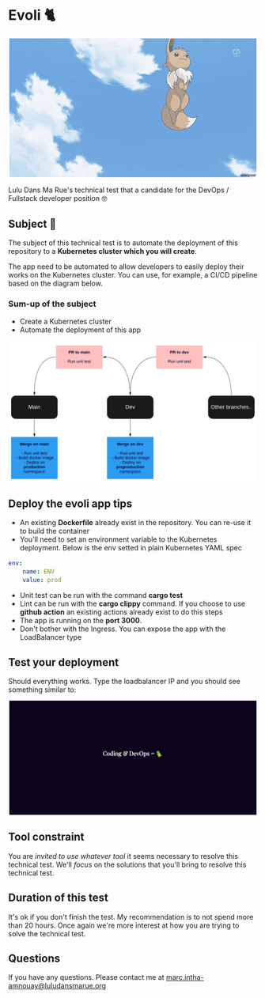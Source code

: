 # Evoli 🐈

<p align="center">
  <img src="evoli.gif" alt="workflow" width="500"/>
</p>

Lulu Dans Ma Rue's technical test that a candidate for the DevOps / Fullstack developer position 🤓

## Subject 📝

The subject of this technical test is to automate the deployment of this repository to a **Kubernetes cluster which you will create**.

The app need to be automated to allow developers to easily deploy their works on the Kubernetes cluster. You can use, for example, a CI/CD pipeline based on the diagram below.

### Sum-up of the subject

- Create a Kubernetes cluster
- Automate the deployment of this app

<p align="center">
  <img src="workflow.jpg" alt="workflow" width="500"/>
</p>

## Deploy the evoli app tips

- An existing **Dockerfile** already exist in the repository. You can re-use it to build the container
- You'll need to set an environment variable to the Kubernetes deployment. Below is the env setted in plain Kubernetes YAML spec

```yaml
env:
    name: ENV
    value: prod
```

- Unit test can be run with the command **cargo test**
- Lint can be run with the **cargo clippy** command. If you choose to use **github action** an existing actions already exist to do this steps
- The app is running on the **port 3000**.
- Don't bother with the Ingress. You can expose the app with the LoadBalancer type

## Test your deployment

Should everything works. Type the loadbalancer IP and you should see something similar to:

<p align="center">
  <img src="example.png" alt="workflow" width="500"/>
</p>

## Tool constraint

You are *invited to use whatever tool* it seems necessary to resolve this technical test. We'll *focus* on the solutions that you'll bring to resolve this technical test.

## Duration of this test

It's ok if you don't finish the test. My recommendation is to not spend more than 20 hours. Once again we're more interest at how you are trying to solve the technical test.

## Questions

If you have any questions. Please contact me at marc.intha-amnouay@luludansmarue.org